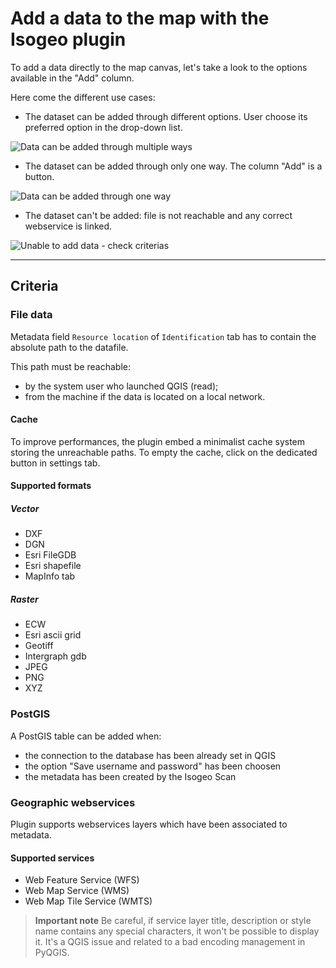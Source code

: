 # Add a data to the map with the Isogeo plugin

To add a data directly to the map canvas, let's take a look to the options available in the "Add" column.

Here come the different use cases:

- The dataset can be added through different options. User choose its preferred option in the drop-down list.

![Data can be added through multiple ways](/assets/search_results_add_OK_multi_en.png)

- The dataset can be added through only one way. The column "Add" is a button.

![Data can be added through one way](/assets/search_results_addOk_one_en.png)

- The dataset can't be added: file is not reachable and any correct webservice is linked.

![Unable to add data - check criterias](/assets/search_results_addNot_en.png)
___

## Criteria

### File data

Metadata field `Resource location` of `Identification` tab has to contain the absolute path to the datafile.

This path must be reachable:

* by the system user who launched QGIS (read);
* from the machine if the data is located on a local network.

#### Cache

To improve performances, the plugin embed a minimalist cache system storing the unreachable paths. To empty the cache, click on the dedicated button in settings tab.

#### Supported formats

##### Vector

- DXF
- DGN
- Esri FileGDB
- Esri shapefile
- MapInfo tab

##### Raster

- ECW
- Esri ascii grid
- Geotiff
- Intergraph gdb
- JPEG
- PNG
- XYZ

### PostGIS

A PostGIS table can be added when:

- the connection to the database has been already set in QGIS
- the option "Save username and password" has been choosen
- the metadata has been created by the Isogeo Scan

### Geographic webservices

Plugin supports webservices layers which have been associated to metadata.

#### Supported services

- Web Feature Service (WFS)
- Web Map Service (WMS)
- Web Map Tile Service (WMTS)

> **Important note**
> Be careful, if service layer title, description or style name contains any special characters, it won't be possible to display it. It's a QGIS issue and related to a bad encoding management in PyQGIS.
